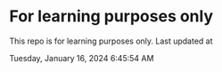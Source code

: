 # For learning purposes only
This repo is for learning purposes only.
Last updated at

Tuesday, January 16, 2024 6:45:54 AM

